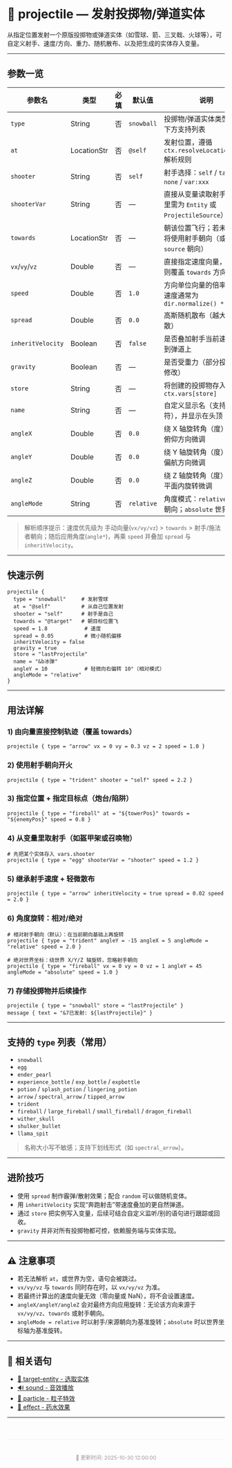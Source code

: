 # 🎯 projectile — 发射投掷物/弹道实体

从指定位置发射一个原版投掷物或弹道实体（如雪球、箭、三叉戟、火球等），可自定义射手、速度/方向、重力、随机散布、以及把生成的实体存入变量。

---

## 参数一览

| 参数名               | 类型          | 必填 | 默认值        | 说明                                             |
|-------------------|-------------|----|------------|------------------------------------------------|
| `type`            | String      | 否  | `snowball` | 投掷物/弹道实体类型，见下方支持列表                             |
| `at`              | LocationStr | 否  | `@self`    | 发射位置，遵循 `ctx.resolveLocation(...)` 解析规则        |
| `shooter`         | String      | 否  | `self`     | 射手选择：`self` / `target` / `none` / `var:xxx`    |
| `shooterVar`      | String      | 否  | —          | 直接从变量读取射手（变量里需为 `Entity` 或 `ProjectileSource`） |
| `towards`         | LocationStr | 否  | —          | 朝该位置飞行；若未提供，将使用射手朝向（或 `source` 朝向）             |
| `vx`/`vy`/`vz`    | Double      | 否  | —          | 直接指定速度向量，若提供则覆盖 `towards` 方向计算                 |
| `speed`           | Double      | 否  | `1.0`      | 方向单位向量的倍率，最终速度通常为 `dir.normalize() * speed`    |
| `spread`          | Double      | 否  | `0.0`      | 高斯随机散布（越大越发散）                                  |
| `inheritVelocity` | Boolean     | 否  | `false`    | 是否叠加射手当前速度向量到弹道上                               |
| `gravity`         | Boolean     | 否  | —          | 是否受重力（部分投掷物可修改）                                |
| `store`           | String      | 否  | —          | 将创建的投掷物存入 `ctx.vars[store]`                    |
| `name`            | String      | 否  | —          | 自定义显示名（支持 `&` 颜色符），并显示在头顶                      |
| `angleX`          | Double      | 否  | `0.0`      | 绕 X 轴旋转角（度），抬头/俯仰方向微调                           |
| `angleY`          | Double      | 否  | `0.0`      | 绕 Y 轴旋转角（度），左右偏航方向微调                           |
| `angleZ`          | Double      | 否  | `0.0`      | 绕 Z 轴旋转角（度），滚转/平面内旋转微调                         |
| `angleMode`       | String      | 否  | `relative` | 角度模式：`relative` 相对朝向；`absolute` 世界坐标                 |

> 解析顺序提示：速度优先级为 手动向量(`vx/vy/vz`) > `towards` > 射手/施法者朝向；随后应用角度(`angle*`)，再乘 `speed` 并叠加 `spread` 与 `inheritVelocity`。

---

## 快速示例

```plain
projectile {
  type = "snowball"     # 发射雪球
  at = "@self"          # 从自己位置发射
  shooter = "self"      # 射手是自己
  towards = "@target"   # 朝目标位置飞
  speed = 1.8            # 速度
  spread = 0.05          # 微小随机偏移
  inheritVelocity = false
  gravity = true
  store = "lastProjectile"
  name = "&b冰弹"
  angleY = 10            # 轻微向右偏转 10°（相对模式）
  angleMode = "relative"
}
```

---

## 用法详解

### 1) 由向量直接控制轨迹（覆盖 towards）
```plain
projectile { type = "arrow" vx = 0 vy = 0.3 vz = 2 speed = 1.0 }
```

### 2) 使用射手朝向开火
```plain
projectile { type = "trident" shooter = "self" speed = 2.2 }
```

### 3) 指定位置 + 指定目标点（炮台/陷阱）
```plain
projectile { type = "fireball" at = "${towerPos}" towards = "${enemyPos}" speed = 0.8 }
```

### 4) 从变量里取射手（如盔甲架或召唤物）
```plain
# 先把某个实体存入 vars.shooter
projectile { type = "egg" shooterVar = "shooter" speed = 1.2 }
```

### 5) 继承射手速度 + 轻微散布
```plain
projectile { type = "arrow" inheritVelocity = true spread = 0.02 speed = 2.0 }
```

### 6) 角度旋转：相对/绝对
```plain
# 相对射手朝向（默认）：在当前朝向基础上再旋转
projectile { type = "trident" angleY = -15 angleX = 5 angleMode = "relative" speed = 2.0 }

# 绝对世界坐标：绕世界 X/Y/Z 轴旋转，忽略射手朝向
projectile { type = "fireball" vx = 0 vy = 0 vz = 1 angleY = 45 angleMode = "absolute" speed = 1.0 }
```

### 7) 存储投掷物并后续操作
```plain
projectile { type = "snowball" store = "lastProjectile" }
message { text = "&7已发射: ${lastProjectile}" }
```

---

## 支持的 `type` 列表（常用）

- `snowball`
- `egg`
- `ender_pearl`
- `experience_bottle` / `exp_bottle` / `expbottle`
- `potion` / `splash_potion` / `lingering_potion`
- `arrow` / `spectral_arrow` / `tipped_arrow`
- `trident`
- `fireball` / `large_fireball` / `small_fireball` / `dragon_fireball`
- `wither_skull`
- `shulker_bullet`
- `llama_spit`

> 名称大小写不敏感；支持下划线形式（如 `spectral_arrow`）。

---

## 进阶技巧

- 使用 `spread` 制作霰弹/散射效果；配合 `random` 可以做随机变体。
- 用 `inheritVelocity` 实现“奔跑射击”带速度叠加的更自然弹道。
- 通过 `store` 把实例写入变量，后续可结合自定义监听/别的语句进行跟踪或回收。
- `gravity` 并非对所有投掷物都可控，依赖服务端与实体实现。

---

## ⚠️ 注意事项

- 若无法解析 `at`，或世界为空，语句会被跳过。
- `vx/vy/vz` 与 `towards` 同时存在时，以 `vx/vy/vz` 为准。
- 若最终计算出的速度向量无效（零向量或 NaN），将不会设置速度。
- `angleX/angleY/angleZ` 会对最终方向应用旋转：无论该方向来源于 `vx/vy/vz`、`towards` 或射手朝向。
- `angleMode = relative` 时以射手/来源朝向为基准旋转；`absolute` 时以世界坐标轴为基准旋转。

---

## 🔗 相关语句

- [🎯 target-entity - 选取实体](target-entity—范围选取实体_写入上下文变量.md)
- [🔊 sound - 音效播放](sound—播放音效.md)
- [🌌 particle - 粒子特效](particle—粒子特效语句.md)
- [🧪 effect - 药水效果](effect—施加药水效果.md)

---

<div style="text-align: center; padding: 20px 0; color: #999; font-size: 12px; border-top: 1px solid #eee; margin-top: 50px;">
  <p>📝 更新时间: 2025-10-30 12:00:00</p>
</div>


